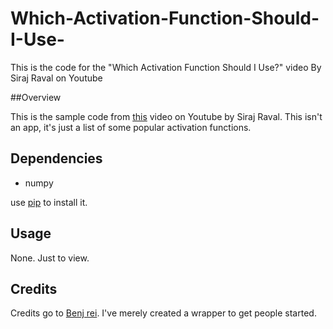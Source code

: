 # Which-Activation-Function-Should-I-Use-
This is the code for the "Which Activation Function Should I Use?" video By Siraj Raval on Youtube

##Overview

This is the sample code from [this](https://youtu.be/-7scQpJT7uo) video on Youtube by Siraj Raval. This isn't an app, it's just
a list of some popular activation functions. 


## Dependencies

* numpy
 
use [pip](https://pip.pypa.io/en/stable/) to install it.

## Usage

None. Just to view.


## Credits

Credits go to [Benj rei](https://codereview.stackexchange.com/questions/132023/different-neural-network-activation-functions-and-gradient-descent). I've merely created a wrapper to get people started.
